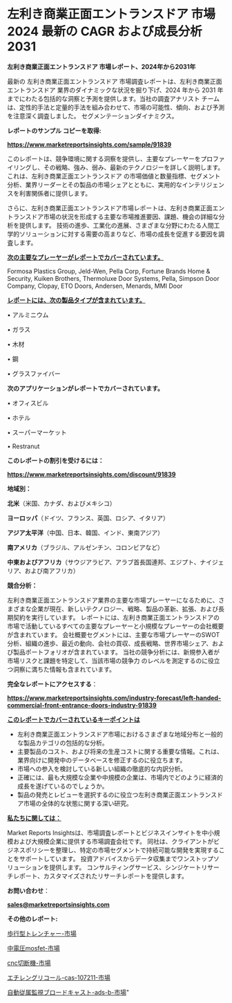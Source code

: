 # 左利き商業正面エントランスドア 市場 2024 最新の CAGR および成長分析 2031

<strong>左利き商業正面エントランスドア 市場レポート、2024年から2031年</strong>

最新の 左利き商業正面エントランスドア 市場調査レポートは、左利き商業正面エントランスドア 業界のダイナミックな状況を掘り下げ、2024 年から 2031 年までにわたる包括的な洞察と予測を提供します。当社の調査アナリスト チームは、定性的手法と定量的手法を組み合わせて、市場の可能性、傾向、および予測を注意深く調査しました。 セグメンテーションダイナミクス。



<strong>レポートのサンプル コピーを取得:</strong> <a href=https://www.marketreportsinsights.com/sample/91839>

<strong><u>https://www.marketreportsinsights.com/sample/91839</u></strong></a>

このレポートは、競争環境に関する洞察を提供し、主要なプレーヤーをプロファイリングし、その戦略、強み、弱み、最新のテクノロジーを詳しく説明します。 これは、左利き商業正面エントランスドア の市場価値と数量指標、セグメント分析、業界リーダーとその製品の市場シェアとともに、実用的なインテリジェンスを利害関係者に提供します。

さらに、左利き商業正面エントランスドア市場レポートは、左利き商業正面エントランスドア市場の状況を形成する主要な市場推進要因、課題、機会の詳細な分析を提供します。 技術の進歩、工業化の進展、さまざまな分野にわたる人間工学的ソリューションに対する需要の高まりなど、市場の成長を促進する要因を調査します。



<strong><u>次の主要なプレーヤーがレポートでカバーされています。</u></strong>

Formosa Plastics Group, Jeld-Wen, Pella Corp, Fortune Brands Home & Security, Kuiken Brothers, Thermoluxe Door Systems, Pella, Simpson Door Company, Clopay, ETO Doors, Andersen, Menards, MMI Door



<strong><u><b>レポートには、次の製品タイプが含まれています。</b></u></strong>

• アルミニウム

• ガラス

• 木材

• 鋼

• グラスファイバー



<strong><b>次のアプリケーションがレポートでカバーされています。</b></strong>

• オフィスビル

• ホテル

• スーパーマーケット

• Restranut



<strong><b>このレポートの割引を受けるには：</b></strong><a href=https://www.marketreportsinsights.com/discount/91839>

<strong><u>https://www.marketreportsinsights.com/discount/91839</u></strong></a>



<strong>地域別：</strong>



<strong>北米</strong>（米国、カナダ、およびメキシコ）



<strong>ヨーロッパ</strong>（ドイツ、フランス、英国、ロシア、イタリア）



<strong>アジア太平洋</strong>（中国、日本、韓国、インド、東南アジア）



<strong>南アメリカ</strong>（ブラジル、アルゼンチン、コロンビアなど）



<strong>中東およびアフリカ</strong>（サウジアラビア、アラブ首長国連邦、エジプト、ナイジェリア、および南アフリカ）



<strong>競合分析：</strong>

左利き商業正面エントランスドア業界の主要な市場プレーヤーになるために、さまざまな企業が現在、新しいテクノロジー、戦略、製品の革新、拡張、および長期契約を実行しています。 レポートには、左利き商業正面エントランスドアの市場で活動しているすべての主要なプレーヤーと小規模なプレーヤーの会社概要が含まれています。 会社概要セグメントには、主要な市場プレーヤーのSWOT分析、組織の進歩、最近の動向、会社の買収、成長戦略、世界市場シェア、および製品ポートフォリオが含まれています。 当社の競争分析には、新規参入者が市場リスクと課題を特定して、当該市場の競争力 のレベルを測定するのに役立つ洞察に満ちた情報も含まれています。



<strong>完全なレポートにアクセスする</strong>：

<a href=https://www.marketreportsinsights.com/industry-forecast/left-handed-commercial-front-entrance-doors-industry-91839>

<strong><u>https://www.marketreportsinsights.com/industry-forecast/left-handed-commercial-front-entrance-doors-industry-91839</u></strong></a>



<strong><u><b>このレポートでカバーされているキーポイントは</b></u></strong>
<ul>
  <li>左利き商業正面エントランスドア市場におけるさまざまな地域分布と一般的な製品カテゴリの包括的な分析。</li>
  <li>主要製品のコスト、および将来の生産コストに関する重要な情報。これは、業界向けに開発中のデータベースを修正するのに役立ちます。</li>
  <li>市場への参入を検討している新しい組織の徹底的な内訳分析。</li>
  <li>正確には、最も大規模な企業や中規模の企業は、市場内でどのように経済的成長を遂げているのでしょうか。</li>
  <li>製品の発売とレビューを選択するのに役立つ左利き商業正面エントランスドア市場の全体的な状態に関する深い研究。</li>
</ul>


<strong><u><b>私たちに関しては：</b></u></strong>

Market Reports Insightsは、市場調査レポートとビジネスインサイトを中小規模および大規模企業に提供する市場調査会社です。 同社は、クライアントがビジネスポリシーを整理し、特定の市場セグメントで持続可能な開発を実現することをサポートしています。 投資アドバイスからデータ収集までワンストップソリューションを提供します。 コンサルティングサービス、シンジケートリサーチレポート、カスタマイズされたリサーチレポートを提供します。



<strong><b>お問い合わせ</b></strong>：

<a href=mailto:sales@marketreportsinsights.com>

<strong><u>sales@marketreportsinsights.com</u></strong></a>



<strong>その他のレポート:</strong>

<a href=https://www.linkedin.com/pulse/歩行型トレンチャー-市場-2023-年のダイナミクスとビジネストレンド-3ryhf/>歩行型トレンチャー-市場</a>

<a href=https://www.linkedin.com/pulse/中電圧mosfet-市場-2023-総利益と主要ベンダー-2030-pr-news-hub-mwp8f/>中電圧mosfet-市場</a>

<a href=https://www.linkedin.com/pulse/cnc切断機-市場-2023-推進要因と成長機会-2030-data-dive-discoveries-24-analysis-kvegc/>cnc切断機-市場</a>

<a href=https://www.linkedin.com/pulse/エチレングリコール-cas-107211-市場-2023-年のダイナミクスとビジネストレンド-2030-pr-news-hub-mvoef/>エチレングリコール-cas-107211-市場</a>

<a href=https://www.linkedin.com/pulse/自動従属監視ブロードキャスト-ads-b-市場-2023-swot-分析と最新イノベーション-ue8pf/>自動従属監視ブロードキャスト-ads-b-市場</a>"
